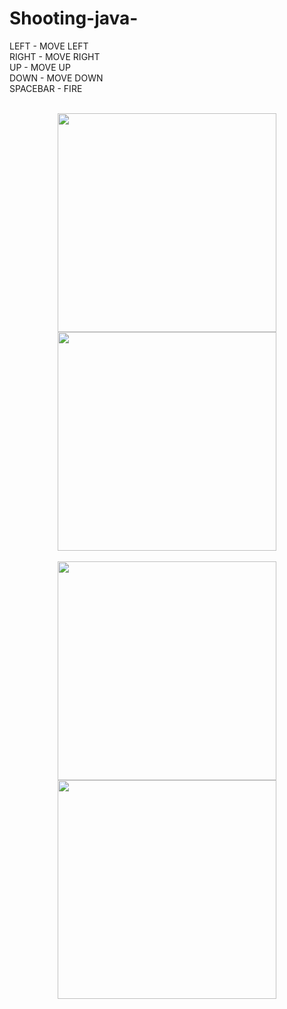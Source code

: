 # Shooting-java-

 LEFT  - MOVE LEFT<br>
 RIGHT - MOVE RIGHT<br>
 UP    - MOVE UP<br>
 DOWN  - MOVE DOWN<br>
 SPACEBAR - FIRE<br><br>

<p align=center>
<img src="https://github.com/MinBang/Shooting-java-/blob/master/screenshot/shooting1.png" width=350 height=350>
<img src="https://github.com/MinBang/Shooting-java-/blob/master/screenshot/shooting2.png" width=350 height=350><br><br>
<img src="https://github.com/MinBang/Shooting-java-/blob/master/screenshot/shooting3.png" width=350 height=350>
<img src="https://github.com/MinBang/Shooting-java-/blob/master/screenshot/shooting4.png" width=350 height=350>
</p>
